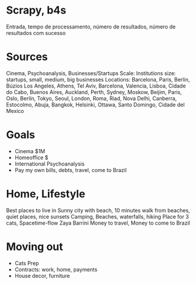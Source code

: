# Scrapy, b4s
Entrada, tempo de processamento, número de resultados, número de resultados com sucesso

# Sources
Cinema, Psychoanalysis, Businesses/Startups
Scale: Institutions size: startups, small, medium, big businesses
Locations: Barcelona, Paris, Berlin, Búzios
Los Angeles, Athens, Tel Aviv, Barcelona, Valencia, Lisboa, Cidade do Cabo, Buenos Aires, Auckland, Perth, Sydney, Moskow, Beijim, Paris, Oslo, Berlín, Tokyo, Seoul, London, Roma, Riad, Nova Delhi, Canberra, Estocolmo, Abuja, Bangkok, Helsinki, Ottawa, Santo Domingo, Cidade del Mexico

# Goals
- Cinema $1M
- Homeoffice $
- International Psychoanalysis
- Pay my own bills, debts, travel, come to Brazil

# Home, Lifestyle
Best places to live in Sunny city with beach, 10 minutes walk from beaches, quiet places, nice sunsets
Camping, Beaches, waterfalls, hiking
Place for 3 cats, Spacetime-flow Zaya Barrini
Money to travel, Money to come to Brazil

# Moving out
- Cats Prep
- Contracts: work, home, payments
- House decor, furniture
